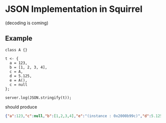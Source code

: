 # JSON Implementation in Squirrel
 
(decoding is coming)

## Example

```squirrel
class A {}

t <- {
  a = 123,
  b = [1, 2, 3, 4],
  c = A,
  d = 5.125,
  e = A(),
  c = null
};

server.log(JSON.stringify(t));
```

should produce
 
```json
{"a":123,"c":null,"b":[1,2,3,4],"e":"(instance : 0x2000b99c)","d":5.125}
```
